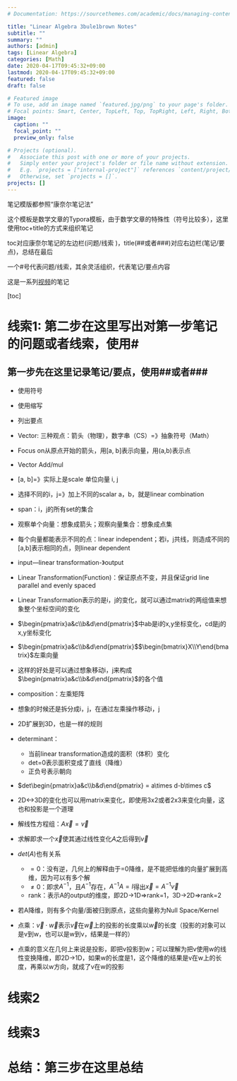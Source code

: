 ```yaml
---
# Documentation: https://sourcethemes.com/academic/docs/managing-content/

title: "Linear Algebra 3bule1brown Notes"
subtitle: ""
summary: ""
authors: [admin]
tags: [Linear Algebra]
categories: [Math]
date: 2020-04-17T09:45:32+09:00
lastmod: 2020-04-17T09:45:32+09:00
featured: false
draft: false

# Featured image
# To use, add an image named `featured.jpg/png` to your page's folder.
# Focal points: Smart, Center, TopLeft, Top, TopRight, Left, Right, BottomLeft, Bottom, BottomRight.
image:
  caption: ""
  focal_point: ""
  preview_only: false

# Projects (optional).
#   Associate this post with one or more of your projects.
#   Simply enter your project's folder or file name without extension.
#   E.g. `projects = ["internal-project"]` references `content/project/deep-learning/index.md`.
#   Otherwise, set `projects = []`.
projects: []
---
```


笔记模版都参照“康奈尔笔记法”

这个模板是数学文章的Typora模板，由于数学文章的特殊性（符号比较多），这里使用toc+title的方式来组织笔记

toc对应康奈尔笔记的左边栏(问题/线索 )，title(##或者###)对应右边栏(笔记/要点)，总结在最后

一个#号代表问题/线索，其余灵活组织，代表笔记/要点内容



这是一系列[视频](https://www.3blue1brown.com/essence-of-linear-algebra-page)的笔记

[toc]

# 线索1: 第二步在这里写出对第一步笔记的问题或者线索，使用#

## 第一步先在这里记录笔记/要点，使用##或者###

- 使用符号
- 使用缩写
- 列出要点
- Vector: 三种观点：箭头（物理），数字串（CS）=》抽象符号（Math）
- Focus on从原点开始的箭头，用[a, b]表示向量，用(a,b)表示点
- Vector Add/mul



- [a, b]=》实际上是scale 单位向量 i, j
- 选择不同的i，j=》加上不同的scalar a，b，就是linear combination
- span：i，j的所有set的集合
- 观察单个向量：想象成箭头；观察向量集合：想象成点集
- 每个向量都能表示不同的点：linear independent；若i，j共线，则造成不同的[a,b]表示相同的点，则linear dependent



- input—linear transformation-》output
- Linear Transformation(Function)：保证原点不变，并且保证grid line parallel and evenly spaced
- Linear Transformation表示的是i，j的变化，就可以通过matrix的两组值来想象整个坐标空间的变化
- $\begin{pmatrix}a&c\\b&d\end{pmatrix}$中ab是i的x,y坐标变化，cd是j的x,y坐标变化
- $\begin{pmatrix}a&c\\b&d\end{pmatrix}$$\begin{bmatrix}X\\Y\end{bmatrix}$左乘向量
- 这样的好处是可以通过想象移动i，j来构成$\begin{pmatrix}a&c\\b&d\end{pmatrix}$的各个值



- composition：左乘矩阵
- 想象的时候还是拆分成i，j，在通过左乘操作移动i，j



- 2D扩展到3D，也是一样的规则



- determinant：
  - 当前linear transformation造成的面积（体积）变化
  - det=0表示面积变成了直线（降维）
  - 正负号表示朝向
- $det\begin{pmatrix}a&c\\b&d\end{pmatrix} = a\times d-b\times c$
- 2D<->3D的变化也可以用matrix来变化，即使用3x2或者2x3来变化向量，这也和投影是一个道理



- 解线性方程组：$A\vec{x}= \vec{v}$

- 求解即求一个$\vec x$使其通过线性变化$A$之后得到$\vec v$

- $det(A)$也有关系

  - $=0$：没有逆，几何上的解释由于=0降维，是不能把低维的向量扩展到高维，因为可以有多个解
  - $\ne0$：即求$A^{-1}$，且$A^{-1}$存在，$A^{-1}A=I$得出$\vec x=A^{-1}\vec v$
  - rank：表示A的output的维度，即2D->1D=>rank=1，3D->2D=>rank=2

- 若A降维，则有多个向量/面被归到原点，这些向量称为Null Space/Kernel

  

- 点乘：$\vec v \cdot \vec w$表示$\vec v$在$\vec w$上的投影的长度乘以$\vec w$的长度（投影的对象可以是v到w，也可以是w到v，结果是一样的）

- 点乘的意义在几何上来说是投影，即把v投影到w；可以理解为把v使用w的线性变换降维，即2D->1D，如果w的长度是1，这个降维的结果是v在w上的长度，再乘以w方向，就成了v在w的投影

  

# 线索2

# 线索3

# 总结：第三步在这里总结